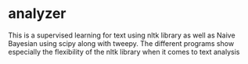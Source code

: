 # analyzer
This is a supervised learning for text using nltk library as well as Naive Bayesian using scipy along with tweepy. 
The different programs show especially the flexibility of the nltk library when it comes to text analysis
